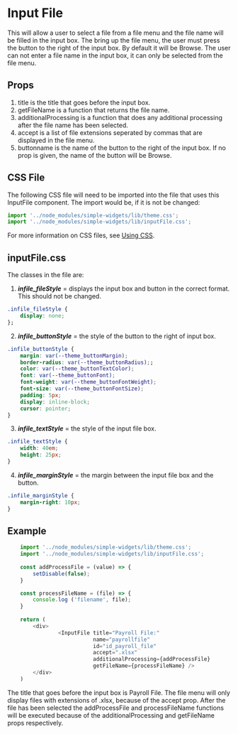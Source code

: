 # Input File

This will allow a user to select a file from a file menu and the file name will be filled in the input box.
The bring up the file menu, the user must press the button to the right of the input box.  By default it will be Browse.  The user can not enter a file name in the input box, it can only be selected from the file menu.

## Props
1.  title is the title that goes before the input box.
2.  getFileName is a function that returns the file name.
3.  additionalProcessing is a function that does any additional processing after the file name has been selected.
4.  accept is a list of file extensions seperated by commas that are displayed in the file menu.
5.  buttonname is the name of the button to the right of the input box.  If no prop is given, the name of the button will be Browse.

## CSS File

The following CSS file will need to be imported into the file that uses this InputFile component.  The import would be, if it is not be changed:

```javascript
import '../node_modules/simple-widgets/lib/theme.css';
import '../node_modules/simple-widgets/lib/inputFile.css';
```

For more information on CSS files, see [Using CSS](./UsingCSS.md).

## inputFile.css

The classes in the file are:

1. ***infile_fileStyle*** = displays the input box and button in the correct format.  This should not be changed.

```css
.infile_fileStyle {
    display: none;
};
```

2. ***infile_buttonStyle*** = the style of the button to the right of input box.  

```css
.infile_buttonStyle {
    margin: var(--theme_buttonMargin);
    border-radius: var(--theme_buttonRadius);;
    color: var(--theme_buttonTextColor);
    font: var(--theme_buttonFont);
    font-weight: var(--theme_buttonFontWeight);
    font-size: var(--theme_buttonFontSize);
    padding: 5px;
    display: inline-block;
    cursor: pointer;
}
```

3. ***infile_textStyle*** = the style of the input file box.

```css
.infile_textStyle {
    width: 40em;
    height: 25px;
}
```

4. ***infile_marginStyle*** = the margin between the input file box and the button.

```css
.infile_marginStyle {
    margin-right: 10px;
}
```

## Example
```javascript
    import '../node_modules/simple-widgets/lib/theme.css';
    import '../node_modules/simple-widgets/lib/inputFile.css';
    
    const addProcessFile = (value) => {
        setDisable(false);
    }

    const processFileName = (file) => {
        console.log ('filename', file);
    }
    
    return ( 
        <div>
                <InputFile title="Payroll File:" 
                           name="payrollfile" 
                           id="id_payroll_file" 
                           accept=".xlsx" 
                           additionalProcessing={addProcessFile}
                           getFileName={processFileName} />
        </div>
    )
```
The title that goes before the input box is Payroll File.  The file menu will only display files with extensions of .xlsx, because of the accept prop.  After the file has been selected the addProcessFile and processFileName functions will be executed because of the additionalProcessing and getFileName props respectively.

